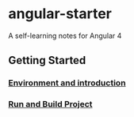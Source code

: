 # angular-starter
A self-learning notes for Angular 4

## Getting Started

### [Environment and introduction]
### [Run and Build Project]










[Environment and introduction]: <https://github.com/sean1093/angular-starter/blob/master/01.environment-and-introduction.md>

[Run and Build Project]: <https://github.com/sean1093/angular-starter/blob/master/02.run-and-build-project.md>